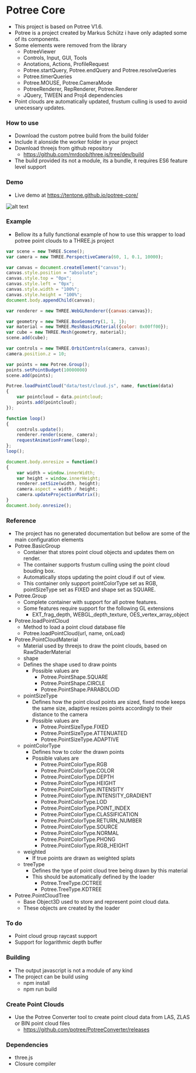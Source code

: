 # Potree Core

 - This project is based on Potree V1.6.
 - Potree is a project created by Markus Schütz i have only adapted some of its components.
 - Some elements were removed from the library
 	- PotreeViewer
 	- Controls, Input, GUI, Tools
 	- Anotations, Actions, ProfileRequest
 	- Potree.startQuery, Potree.endQuery and Potree.resolveQueries
 	- Potree.timerQueries
 	- Potree.MOUSE, Potree.CameraMode
 	- PotreeRenderer, RepRenderer, Potree.Renderer
	- JQuery, TWEEN and Proj4 dependencies
 - Point clouds are automatically updated, frustum culling is used to avoid unecessary updates.

### How to use
 - Download the custom potree build from the build folder
 - Include it alonside the worker folder in your project
 - Download threejs from github repository
    - https://github.com/mrdoob/three.js/tree/dev/build
 - The build provided its not a module, its a bundle, it requires ES6 feature level support

### Demo
 - Live demo at https://tentone.github.io/potree-core/
 
 ![alt text](https://raw.githubusercontent.com/tentone/potree-core/master/data/lion_takanawa_laz/lion_takanawa.png)
 
### Example
 - Bellow its a fully functional example of how to use this wrapper to load potree point clouds to a THREE.js project

```javascript
var scene = new THREE.Scene();
var camera = new THREE.PerspectiveCamera(60, 1, 0.1, 10000);

var canvas = document.createElement("canvas");
canvas.style.position = "absolute";
canvas.style.top = "0px";
canvas.style.left = "0px";
canvas.style.width = "100%";
canvas.style.height = "100%";
document.body.appendChild(canvas);

var renderer = new THREE.WebGLRenderer({canvas:canvas});

var geometry = new THREE.BoxGeometry(1, 1, 1);
var material = new THREE.MeshBasicMaterial({color: 0x00ff00});
var cube = new THREE.Mesh(geometry, material);
scene.add(cube);

var controls = new THREE.OrbitControls(camera, canvas);
camera.position.z = 10;

var points = new Potree.Group();
points.setPointBudget(10000000)
scene.add(points);

Potree.loadPointCloud("data/test/cloud.js", name, function(data)
{
	var pointcloud = data.pointcloud;
	points.add(pointcloud);
});

function loop()
{
	controls.update();
	renderer.render(scene, camera);
	requestAnimationFrame(loop);
};
loop();

document.body.onresize = function()
{
	var width = window.innerWidth;
	var height = window.innerHeight;
	renderer.setSize(width, height);
	camera.aspect = width / height;
	camera.updateProjectionMatrix();
}
document.body.onresize();
```


### Reference
 - The project has no generated documentation but bellow are some of the main configuration elements
 - Potree.BasicGroup
    - Container that stores point cloud objects and updates them on render.
    - The container supports frustum culling using the point cloud bouding box.
    - Automatically stops updating the point cloud if out of view.
    - This container only support pointColorType set as RGB, pointSizeType set as FIXED and shape set as SQUARE.
 - Potree.Group
    - Complete container with support for all potree features.
    - Some features require support for the following GL extensions
       - EXT_frag_depth, WEBGL_depth_texture, OES_vertex_array_object
 - Potree.loadPointCloud
    - Method to load a point cloud database file
    - Potree.loadPointCloud(url, name, onLoad)
 - Potree.PointCloudMaterial
    - Material used by threejs to draw the point clouds, based on RawShaderMaterial
    - shape
    - Defines the shape used to draw points
       - Possible values are
          - Potree.PointShape.SQUARE
          - Potree.PointShape.CIRCLE
          - Potree.PointShape.PARABOLOID
    - pointSizeType
       - Defines how the point cloud points are sized, fixed mode keeps the same size, adaptive resizes points accordingly to their distance to the camera 
       - Possible values are
          - Potree.PointSizeType.FIXED
          - Potree.PointSizeType.ATTENUATED
          - Potree.PointSizeType.ADAPTIVE
    - pointColorType
       - Defines how to color the drawn points
       - Possible values are
          - Potree.PointColorType.RGB
          - Potree.PointColorType.COLOR
          - Potree.PointColorType.DEPTH
          - Potree.PointColorType.HEIGHT
          - Potree.PointColorType.INTENSITY
          - Potree.PointColorType.INTENSITY_GRADIENT
          - Potree.PointColorType.LOD
          - Potree.PointColorType.POINT_INDEX
          - Potree.PointColorType.CLASSIFICATION
          - Potree.PointColorType.RETURN_NUMBER
          - Potree.PointColorType.SOURCE
          - Potree.PointColorType.NORMAL
          - Potree.PointColorType.PHONG
          - Potree.PointColorType.RGB_HEIGHT
    - weighted
       - If true points are drawn as weighted splats
    - treeType
       - Defines the type of point cloud tree being drawn by this material
       - This should be automatically defined by the loader
          - Potree.TreeType.OCTREE
          - Potree.TreeType.KDTREE
 - Potree.PointCloudTree
    - Base Object3D used to store and represent point cloud data.
    - These objects are created by the loader

### To do
 - Point cloud group raycast support
 - Support for logarithmic depth buffer
 
### Building
 - The output javascript is not a module of any kind
 - The project can be build using
    - npm install
    - npm run build

### Create Point Clouds
 - Use the Potree Converter tool to create point cloud data from LAS, ZLAS or BIN point cloud files
    - https://github.com/potree/PotreeConverter/releases
 
### Dependencies
 - three.js
 - Closure compiler
